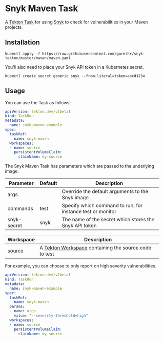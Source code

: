 # Snyk Maven Task

A [Tekton Task](https://tekton.dev/) for using [Snyk](https://snyk.io) to check for
vulnerabilities in your Maven projects.


## Installation

```
kubectl apply -f https://raw.githubusercontent.com/garethr/snyk-tekton/master/maven/maven.yaml
```

You'll also need to place your Snyk API token in a Kubernetes secret.

```
kubectl create secret generic snyk --from-literal=token=abcd1234
```

## Usage

You can use the Task as follows:

```yaml
apiVersion: tekton.dev/v1beta1
kind: TaskRun
metadata:
  name: snyk-maven-example
spec:
  taskRef:
    name: snyk-maven
  workspaces:
  - name: source
    persistentVolumeClaim:
      claimName: my-source
```

The Snyk Maven Task has parameters which are passed to the underlying image:

| Parameter | Default | Description |
| --- | --- | --- |
| args |   | Override the default arguments to the Snyk image |
| commands | test | Specify which command to run, for instance test or monitor |
| snyk-secret | snyk | The name of the secret which stores the Snyk API token |


| Workspace | Description |
| --- | --- |
| source | A [Tekton Workspace](https://github.com/tektoncd/pipeline/blob/master/docs/workspaces.md) containing the source code to test |

For example, you can choose to only report on high severity vulnerabilities.

```yaml
apiVersion: tekton.dev/v1beta1
kind: TaskRun
metadata:
  name: snyk-maven-example
spec:
  taskRef:
    name: snyk-maven
  params:
  - name: args
    value: "--severity-threshold=high"
  workspaces:
  - name: source
    persistentVolumeClaim:
      claimName: my-source
```
